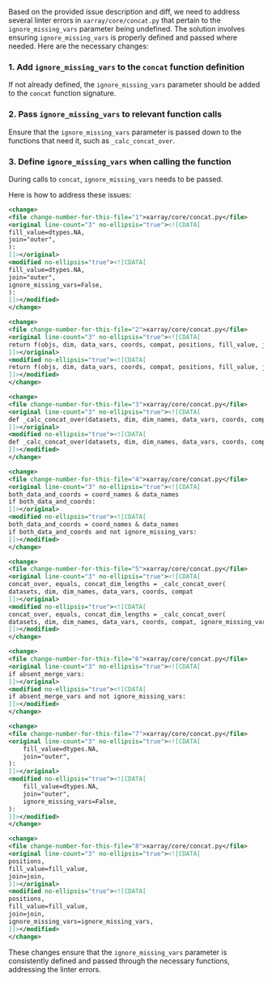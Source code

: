 Based on the provided issue description and diff, we need to address several linter errors in `xarray/core/concat.py` that pertain to the `ignore_missing_vars` parameter being undefined. The solution involves ensuring `ignore_missing_vars` is properly defined and passed where needed. Here are the necessary changes:

### 1. Add `ignore_missing_vars` to the `concat` function definition
If not already defined, the `ignore_missing_vars` parameter should be added to the `concat` function signature.

### 2. Pass `ignore_missing_vars` to relevant function calls
Ensure that the `ignore_missing_vars` parameter is passed down to the functions that need it, such as `_calc_concat_over`.

### 3. Define `ignore_missing_vars` when calling the function
During calls to `concat`, `ignore_missing_vars` needs to be passed.

Here is how to address these issues:

```xml
<change>
<file change-number-for-this-file="1">xarray/core/concat.py</file>
<original line-count="3" no-ellipsis="true"><![CDATA[
fill_value=dtypes.NA,
join="outer",
):
]]></original>
<modified no-ellipsis="true"><![CDATA[
fill_value=dtypes.NA,
join="outer",
ignore_missing_vars=False,
):
]]></modified>
</change>

<change>
<file change-number-for-this-file="2">xarray/core/concat.py</file>
<original line-count="3" no-ellipsis="true"><![CDATA[
return f(objs, dim, data_vars, coords, compat, positions, fill_value, join)
]]></original>
<modified no-ellipsis="true"><![CDATA[
return f(objs, dim, data_vars, coords, compat, positions, fill_value, join, ignore_missing_vars)
]]></modified>
</change>

<change>
<file change-number-for-this-file="3">xarray/core/concat.py</file>
<original line-count="3" no-ellipsis="true"><![CDATA[
def _calc_concat_over(datasets, dim, dim_names, data_vars, coords, compat):
]]></original>
<modified no-ellipsis="true"><![CDATA[
def _calc_concat_over(datasets, dim, dim_names, data_vars, coords, compat, ignore_missing_vars):
]]></modified>
</change>

<change>
<file change-number-for-this-file="4">xarray/core/concat.py</file>
<original line-count="3" no-ellipsis="true"><![CDATA[
both_data_and_coords = coord_names & data_names
if both_data_and_coords:
]]></original>
<modified no-ellipsis="true"><![CDATA[
both_data_and_coords = coord_names & data_names
if both_data_and_coords and not ignore_missing_vars:
]]></modified>
</change>

<change>
<file change-number-for-this-file="5">xarray/core/concat.py</file>
<original line-count="3" no-ellipsis="true"><![CDATA[
concat_over, equals, concat_dim_lengths = _calc_concat_over(
datasets, dim, dim_names, data_vars, coords, compat
]]></original>
<modified no-ellipsis="true"><![CDATA[
concat_over, equals, concat_dim_lengths = _calc_concat_over(
datasets, dim, dim_names, data_vars, coords, compat, ignore_missing_vars
]]></modified>
</change>

<change>
<file change-number-for-this-file="6">xarray/core/concat.py</file>
<original line-count="3" no-ellipsis="true"><![CDATA[
if absent_merge_vars:
]]></original>
<modified no-ellipsis="true"><![CDATA[
if absent_merge_vars and not ignore_missing_vars:
]]></modified>
</change>

<change>
<file change-number-for-this-file="7">xarray/core/concat.py</file>
<original line-count="3" no-ellipsis="true"><![CDATA[
    fill_value=dtypes.NA,
    join="outer",
):
]]></original>
<modified no-ellipsis="true"><![CDATA[
    fill_value=dtypes.NA,
    join="outer",
    ignore_missing_vars=False,
):
]]></modified>
</change>

<change>
<file change-number-for-this-file="8">xarray/core/concat.py</file>
<original line-count="3" no-ellipsis="true"><![CDATA[
positions,
fill_value=fill_value,
join=join,
]]></original>
<modified no-ellipsis="true"><![CDATA[
positions,
fill_value=fill_value,
join=join,
ignore_missing_vars=ignore_missing_vars,
]]></modified>
</change>
```

These changes ensure that the `ignore_missing_vars` parameter is consistently defined and passed through the necessary functions, addressing the linter errors.